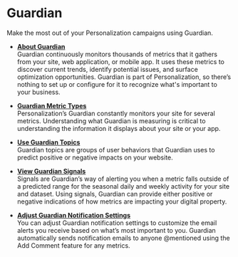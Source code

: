 

# Guardian

Make the most out of your Personalization campaigns using Guardian.

  * **[About Guardian](https://help.salesforce.com/s/articleView?id=sf.mc_pers_guardian_about.htm&language=en_US&type=5)**  
Guardian continuously monitors thousands of metrics that it gathers from your
site, web application, or mobile app. It uses these metrics to discover
current trends, identify potential issues, and surface optimization
opportunities. Guardian is part of Personalization, so there’s nothing to set
up or configure for it to recognize what's important to your business.

  * **[Guardian Metric Types](https://help.salesforce.com/s/articleView?id=sf.mc_pers_guardian_metric_types.htm&language=en_US&type=5)**  
Personalization’s Guardian constantly monitors your site for several metrics.
Understanding what Guardian is measuring is critical to understanding the
information it displays about your site or your app.

  * **[Use Guardian Topics](https://help.salesforce.com/s/articleView?id=sf.mc_pers_guardian_topic_view.htm&language=en_US&type=5)**  
Guardian topics are groups of user behaviors that Guardian uses to predict
positive or negative impacts on your website.

  * **[View Guardian Signals](https://help.salesforce.com/s/articleView?id=sf.mc_pers_guardian_signal_view.htm&language=en_US&type=5)**  
Signals are Guardian’s way of alerting you when a metric falls outside of a
predicted range for the seasonal daily and weekly activity for your site and
dataset. Using signals, Guardian can provide either positive or negative
indications of how metrics are impacting your digital property.

  * **[Adjust Guardian Notification Settings](https://help.salesforce.com/s/articleView?id=sf.mc_pers_guardian_notification_settings_adjust.htm&language=en_US&type=5)**  
You can adjust Guardian notification settings to customize the email alerts
you receive based on what’s most important to you. Guardian automatically
sends notification emails to anyone @mentioned using the Add Comment feature
for any metrics.

